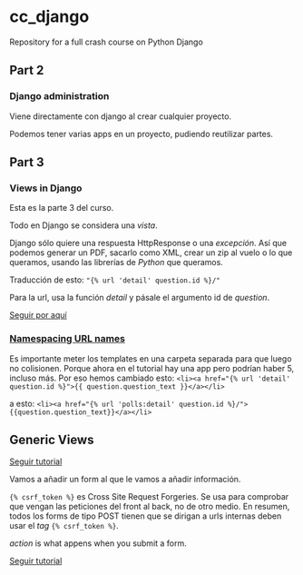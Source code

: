 # cc_django

Repository for a full crash course on Python Django

## Part 2

### Django administration

Viene directamente con django al crear cualquier proyecto.

Podemos tener varias apps en un proyecto, pudiendo reutilizar partes.

## Part 3

### Views in Django

Esta es la parte 3 del curso.

Todo en Django se considera una _vista_.

Django sólo quiere una respuesta HttpResponse o una _excepción_. Así que podemos generar un PDF, sacarlo como XML, crear un zip al vuelo o lo que queramos, usando las librerías de _Python_ que queramos.

Traducción de esto:
`"{% url 'detail' question.id %}/"`

Para la url, usa la función _detail_ y pásale el argumento id de _question_.

[Seguir por aquí](https://youtu.be/JT80XhYJdBw?t=6623)

### [Namespacing URL names](https://docs.djangoproject.com/en/3.0/intro/tutorial03/#namespacing-url-names)

Es importante meter los templates en una carpeta separada para que luego no colisionen. Porque ahora en el tutorial hay una app pero podrían haber 5, incluso más. Por eso hemos cambiado esto:
`<li><a href="{% url 'detail' question.id %}">{{ question.question_text }}</a></li>`

a esto:
`<li><a href="{% url 'polls:detail' question.id %}/">{{question.question_text}}</a></li>`

## Generic Views

[Seguir tutorial](https://youtu.be/JT80XhYJdBw?t=6902)

Vamos a añadir un form al que le vamos a añadir información.

`{% csrf_token %}` es Cross Site Request Forgeries. Se usa para comprobar que vengan las peticiones del front al back, no de otro medio. En resumen, todos los forms de tipo POST tienen que se dirigan a urls internas deben usar el _tag_ `{% csrf_token %}`.

_action_ is what appens when you submit a form.

[Seguir tutorial](https://youtu.be/JT80XhYJdBw?t=8199)
